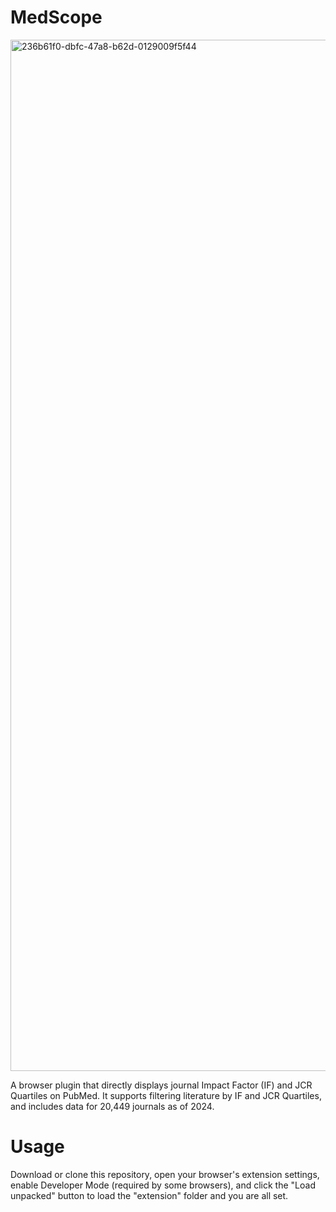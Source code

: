 # MedScope
<img width="2880" height="1650" alt="236b61f0-dbfc-47a8-b62d-0129009f5f44" src="https://github.com/user-attachments/assets/e42edf0c-9753-43f3-b278-a4556deda78b" />  

A browser plugin that directly displays journal Impact Factor (IF) and JCR Quartiles on PubMed. It supports filtering literature by IF and JCR Quartiles, and includes data for 20,449 journals as of 2024.  

# Usage
Download or clone this repository, open your browser's extension settings, enable Developer Mode (required by some browsers), and click the "Load unpacked" button to load the "extension" folder and you are all set.
